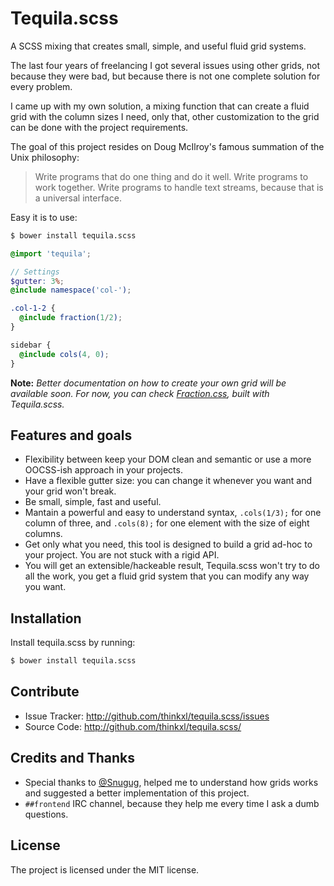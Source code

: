 Tequila.scss
========

A SCSS mixing that creates small, simple, and useful fluid grid systems.

The last four years of freelancing I got several issues using other grids, not because they were bad, but because there is not one complete solution for every problem.

I came up with my own solution, a mixing function that can create a fluid grid with the column sizes I need, only that, other customization to the grid can be done with the project requirements.

The goal of this project resides on Doug McIlroy's famous summation of the Unix philosophy:

> Write programs that do one thing and do it well. Write programs to work together. Write programs to handle text streams, because that is a universal interface.

Easy it is to use:

```bash
$ bower install tequila.scss
```

```scss
@import 'tequila';

// Settings
$gutter: 3%;
@include namespace('col-');

.col-1-2 {
  @include fraction(1/2);
}

sidebar {
  @include cols(4, 0);
}
```

**Note:** *Better documentation on how to create your own grid will be available soon. For now, you can check [Fraction.css](http://github.com/thinkxl/fraction.css), built with Tequila.scss.*

Features and goals
------------------

- Flexibility between keep your DOM clean and semantic or use a more OOCSS-ish approach in your projects.
- Have a flexible gutter size: you can change it whenever you want and your grid won't break.
- Be small, simple, fast and useful.
- Mantain a powerful and easy to understand syntax, `.cols(1/3);` for one column of three, and `.cols(8);` for one element with the size of eight columns.
- Get only what you need, this tool is designed to build a grid ad-hoc to your project. You are not stuck with a rigid API.
- You will get an extensible/hackeable result, Tequila.scss won't try to do all the work, you get a fluid grid system that you can modify any way you want.

Installation
------------

Install tequila.scss by running:

```bash
$ bower install tequila.scss
```

Contribute
----------

- Issue Tracker: http://github.com/thinkxl/tequila.scss/issues
- Source Code: http://github.com/thinkxl/tequila.scss/

Credits and Thanks
------------------

- Special thanks to [@Snugug](https://twitter.com/Snugug), helped me to understand how grids works and suggested a better implementation of this project.
- `##frontend` IRC channel, because they help me every time I ask a dumb questions.

License
-------

The project is licensed under the MIT license.
